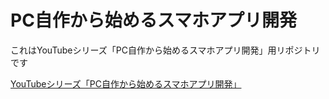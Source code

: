 # PC自作から始めるスマホアプリ開発

これはYouTubeシリーズ「PC自作から始めるスマホアプリ開発」用リポジトリです

[YouTubeシリーズ「PC自作から始めるスマホアプリ開発」](https://www.youtube.com/playlist?list=PLCulJu7bwJxeoiTXDqgKyaijxsyoc_bva)
